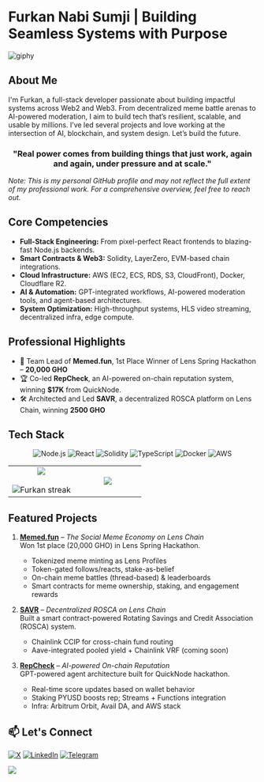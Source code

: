 # Furkan Nabi Sumji | Building Seamless Systems with Purpose

![giphy](https://media3.giphy.com/media/v1.Y2lkPTc5MGI3NjExcWQ4MWljMno4djB6ZWUxdG9zaHVvZTB2amVxbW9leGFvNXF6ZTNsdyZlcD12MV9pbnRlcm5hbF9naWZfYnlfaWQmY3Q9Zw/6ib6KPmkeAjDTxMxij/giphy.gif)

## About Me

I'm Furkan, a full-stack developer passionate about building impactful systems across Web2 and Web3. From decentralized meme battle arenas to AI-powered moderation, I aim to build tech that’s resilient, scalable, and usable by millions. I’ve led several projects and love working at the intersection of AI, blockchain, and system design. Let’s build the future.

<h3 align="center">
   "Real power comes from building things that just work, again and again, under pressure and at scale."
</h3>

_Note: This is my personal GitHub profile and may not reflect the full extent of my professional work. For a comprehensive overview, feel free to reach out._

## Core Competencies

- **Full-Stack Engineering:** From pixel-perfect React frontends to blazing-fast Node.js backends.
- **Smart Contracts & Web3:** Solidity, LayerZero, EVM-based chain integrations.
- **Cloud Infrastructure:** AWS (EC2, ECS, RDS, S3, CloudFront), Docker, Cloudflare R2.
- **AI & Automation:** GPT-integrated workflows, AI-powered moderation tools, and agent-based architectures.
- **System Optimization:** High-throughput systems, HLS video streaming, decentralized infra, edge compute.

## Professional Highlights

- 🥇 Team Lead of **Memed.fun**, 1st Place Winner of Lens Spring Hackathon – **20,000 GHO**
- 🏆 Co-led **RepCheck**, an AI-powered on-chain reputation system, winning **$17K** from QuickNode.
- 🛠️ Architected and Led **SAVR**, a decentralized ROSCA platform on Lens Chain, winning **2500 GHO**

## Tech Stack

<div align="center">

![Node.js](https://img.shields.io/badge/-Node.js-0A192F?style=for-the-badge&logo=nodedotjs&logoColor=64FFDA)
![React](https://img.shields.io/badge/-React-0A192F?style=for-the-badge&logo=react&logoColor=64FFDA)
![Solidity](https://img.shields.io/badge/-Solidity-0A192F?style=for-the-badge&logo=solidity&logoColor=64FFDA)
![TypeScript](https://img.shields.io/badge/-TypeScript-0A192F?style=for-the-badge&logo=typescript&logoColor=64FFDA)
![Docker](https://img.shields.io/badge/-Docker-0A192F?style=for-the-badge&logo=docker&logoColor=64FFDA)
![AWS](https://img.shields.io/badge/-AWS-0A192F?style=for-the-badge&logo=amazon-aws&logoColor=64FFDA)
</div>

<p align="center">
<table align="center">
<tr border="none">
<td width="50%" align="center">
  <img  align="center"  src="https://github-readme-stats.vercel.app/api?username=furkannabisumji&theme=dark&show_icons=true&count_private=true" />
  <br><br>
  <img  title="🔥 Get streak stats for your profile at git.io/streak-stats" alt="Furkan streak" src="https://github-readme-streak-stats.herokuapp.com/?user=furkannabisumji&theme=dark&hide_border=false" /> 
</td>
<td width="50%" align="center">
  <img  align="center"  src="https://github-readme-stats.anuraghazra1.vercel.app/api/top-langs/?username=furkannabisumji&theme=dark&hide_border=false&no-bg=true&no-frame=true&langs_count=7"/>
  </td>
</tr>
</table>
</p>

## Featured Projects

1. **[Memed.fun](https://github.com/furkannabisumji/memed)** – *The Social Meme Economy on Lens Chain*  
   Won 1st place (20,000 GHO) in Lens Spring Hackathon.  
   - Tokenized meme minting as Lens Profiles  
   - Token-gated follows/reacts, stake-as-belief  
   - On-chain meme battles (thread-based) & leaderboards  
   - Smart contracts for meme ownership, staking, and engagement rewards

2. **[SAVR](https://github.com/furkannabisumji/savr)** – *Decentralized ROSCA on Lens Chain*  
   Built a smart contract-powered Rotating Savings and Credit Association (ROSCA) system.  
   - Chainlink CCIP for cross-chain fund routing  
   - Aave-integrated pooled yield + Chainlink VRF (coming soon)

3. **[RepCheck](https://github.com/furkannabisumji/repcheck)** – *AI-powered On-chain Reputation*  
   GPT-powered agent architecture built for QuickNode hackathon.  
   - Real-time score updates based on wallet behavior  
   - Staking PYUSD boosts rep; Streams + Functions integration  
   - Infra: Arbitrum Orbit, Avail DA, and AWS stack

## 📫 Let's Connect

[![X](https://img.shields.io/badge/-Twitter-0A192F?style=for-the-badge&logo=x&logoColor=64FFDA)](https://twitter.com/furkannabisumji)
[![LinkedIn](https://img.shields.io/badge/-LinkedIn-0A192F?style=for-the-badge&logo=linkedin&logoColor=64FFDA)](https://www.linkedin.com/in/furkannabisumji/)
[![Telegram](https://img.shields.io/badge/-Telegram-0A192F?style=for-the-badge&logo=telegram&logoColor=64FFDA)](https://t.me/furkannabisumji)

<p><a href="https://github.com/antonkomarev/github-profile-views-counter">
    <img src="https://komarev.com/ghpvc/?username=furkannabisumji&style=for-the-badge">
</a></p>
